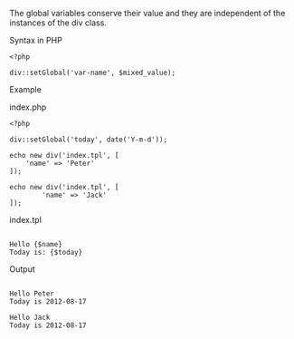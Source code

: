 The global variables conserve their value and they are independent of the instances of the div class.

Syntax in PHP

```
<?php
	
div::setGlobal('var-name', $mixed_value);

```

Example

index.php

```
<?php
	
div::setGlobal('today', date('Y-m-d'));
	
echo new div('index.tpl', [
	'name' => 'Peter'
]);
	
echo new div('index.tpl', [
		'name' => 'Jack'
]);

```

index.tpl

```

Hello {$name}
Today is: {$today}

```

Output

```

Hello Peter
Today is 2012-08-17
	
Hello Jack
Today is 2012-08-17

```

